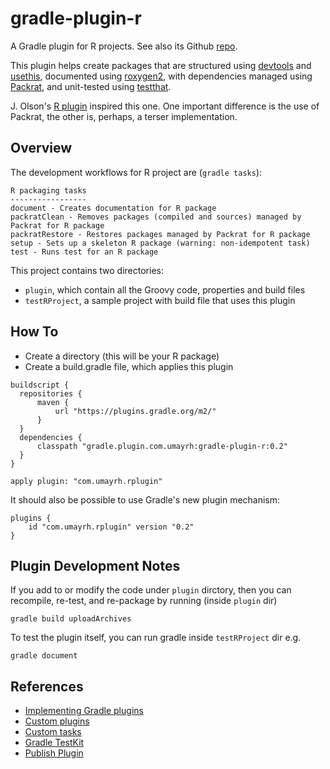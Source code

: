 # gradle-plugin-r

A Gradle plugin for R projects. See also its Github [repo](https://github.com/umayrh/gradle-plugin-r).

This plugin helps create packages that are structured using [devtools](https://github.com/hadley/devtools) and 
[usethis](https://github.com/r-lib/usethis), documented using [roxygen2](https://github.com/klutometis/roxygen), 
with dependencies managed using [Packrat](https://rstudio.github.io/packrat/), and unit-tested using 
[testthat](https://github.com/hadley/testthat).

J. Olson's [R plugin](https://github.com/jamiefolson/gradle-plugin-r) inspired this one. One important difference is the use of Packrat,
the other is, perhaps, a terser implementation.

## Overview

The development workflows for R project are (`gradle tasks`):

```
R packaging tasks
-----------------
document - Creates documentation for R package
packratClean - Removes packages (compiled and sources) managed by Packrat for R package
packratRestore - Restores packages managed by Packrat for R package
setup - Sets up a skeleton R package (warning: non-idempotent task)
test - Runs test for an R package
```

This project contains two directories:

* `plugin`, which contain all the Groovy code, properties and build files
* `testRProject`, a sample project with build file that uses this plugin

## How To

* Create a directory (this will be your R package)
* Create a build.gradle file, which applies this plugin

```
buildscript {
  repositories {
      maven {
          url "https://plugins.gradle.org/m2/"
      }
  }
  dependencies {
      classpath "gradle.plugin.com.umayrh:gradle-plugin-r:0.2"
  }
}

apply plugin: "com.umayrh.rplugin"
```

It should also be possible to use Gradle's new plugin mechanism:

````
plugins {
    id "com.umayrh.rplugin" version "0.2"
}
````

## Plugin Development Notes

If you add to or modify the code under `plugin` dirctory, then you can
recompile, re-test, and re-package by running (inside `plugin` dir)

`gradle build uploadArchives`

To test the plugin itself, you can run gradle inside `testRProject` dir e.g.

`gradle document`

## References

* [Implementing Gradle plugins](https://guides.gradle.org/implementing-gradle-plugins/)
* [Custom plugins](https://docs.gradle.org/current/userguide/custom_plugins.html)
* [Custom tasks](https://docs.gradle.org/current/userguide/custom_tasks.html)
* [Gradle TestKit](https://docs.gradle.org/current/userguide/test_kit.html)
* [Publish Plugin](https://plugins.gradle.org/docs/publish-plugin)
